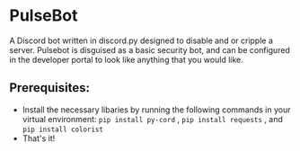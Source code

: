 # PulseBot
A Discord bot written in discord.py designed to disable and or cripple a server. Pulsebot is disguised as a basic security bot, and can be configured in the developer portal to look like anything that you would like. 

## Prerequisites:
  - Install the necessary libaries by running the following commands in your virtual environment:
  ```pip install py-cord``` , ```pip install requests``` , and ```pip install colorist```
  - That's it!
